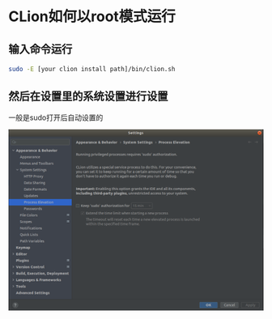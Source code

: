 # CLion如何以root模式运行

## 输入命令运行

```bash
sudo -E [your clion install path]/bin/clion.sh
```

## 然后在设置里的系统设置进行设置

一般是sudo打开后自动设置的

![](asset/sudo-clion.png)
